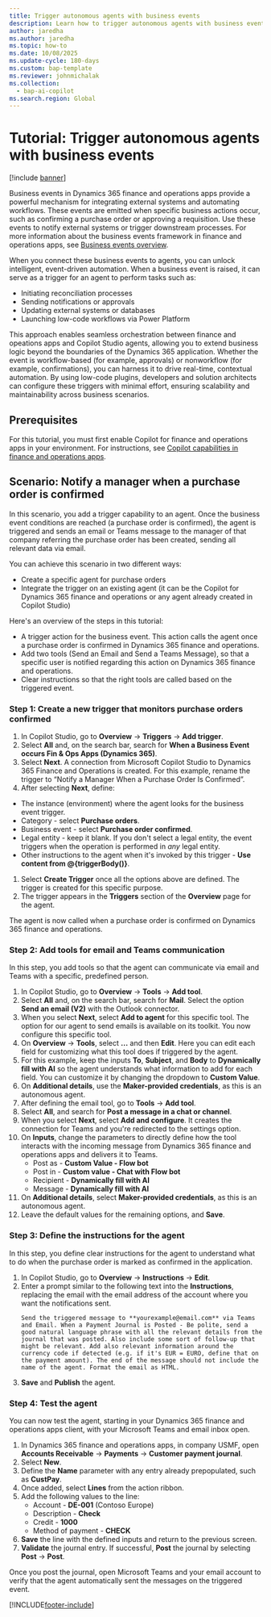 ```yaml
---
title: Trigger autonomous agents with business events
description: Learn how to trigger autonomous agents with business events.
author: jaredha
ms.author: jaredha
ms.topic: how-to
ms.date: 10/08/2025
ms.update-cycle: 180-days
ms.custom: bap-template
ms.reviewer: johnmichalak
ms.collection:
  - bap-ai-copilot
ms.search.region: Global
---
```


# Tutorial: Trigger autonomous agents with business events

[!include [banner](../includes/banner.md)]

Business events in Dynamics 365 finance and operations apps provide a powerful mechanism for integrating external systems and automating workflows. These events are emitted when specific business actions occur, such as confirming a purchase order or approving a requisition. Use these events to notify external systems or trigger downstream processes. For more information about the business events framework in finance and operations apps, see [Business events overview](../business-events/home-page.md).

When you connect these business events to agents, you can unlock intelligent, event-driven automation. When a business event is raised, it can serve as a trigger for an agent to perform tasks such as:
- Initiating reconciliation processes
- Sending notifications or approvals
- Updating external systems or databases
- Launching low-code workflows via Power Platform

This approach enables seamless orchestration between finance and opeations apps and Copilot Studio agents, allowing you to extend business logic beyond the boundaries of the Dynamics 365 application. Whether the event is workflow-based (for example, approvals) or nonworkflow (for example, confirmations), you can harness it to drive real-time, contextual automation. By using low-code plugins, developers and solution architects can configure these triggers with minimal effort, ensuring scalability and maintainability across business scenarios. 

## Prerequisites

For this tutorial, you must first enable Copilot for finance and operations apps in your environment. For instructions, see [Copilot capabilities in finance and operations apps](./enable-copilot.md).

## Scenario: Notify a manager when a purchase order is confirmed

In this scenario, you add a trigger capability to an agent. Once the business event conditions are reached (a purchase order is confirmed), the agent is triggered and sends an email or Teams message to the manager of that company referring the purchase order has been created, sending all relevant data via email. 

You can achieve this scenario in two different ways:
- Create a specific agent for purchase orders
- Integrate the trigger on an existing agent (it can be the Copilot for Dynamics 365 finance and operations or any agent already created in Copilot Studio)

Here's an overview of the steps in this tutorial:

- A trigger action for the business event. This action calls the agent once a purchase order is confirmed in Dynamics 365 finance and operations.
- Add two tools (Send an Email and Send a Teams Message), so that a specific user is notified regarding this action on Dynamics 365 finance and operations.
- Clear instructions so that the right tools are called based on the triggered event.

### Step 1: Create a new trigger that monitors purchase orders confirmed

1.	In Copilot Studio, go to **Overview** -> **Triggers** -> **Add trigger**.
1.	Select **All** and, on the search bar, search for **When a Business Event occurs Fin & Ops Apps (Dynamics 365)**. 
1.	Select **Next**. A connection from Microsoft Copilot Studio to Dynamics 365 Finance and Operations is created. For this example, rename the trigger to “Notify a Manager When a Purchase Order Is Confirmed”.
1.	After selecting **Next**, define:
   - The instance (environment) where the agent looks for the business event trigger.
   - Category - select **Purchase orders**.
   - Business event - select **Purchase order confirmed**.
   - Legal entity - keep it blank. If you don't select a legal entity, the event triggers when the operation is performed in _any_ legal entity.
   - Other instructions to the agent when it's invoked by this trigger - **Use content from @{triggerBody()}**.
1. Select **Create Trigger** once all the options above are defined. The trigger is created for this specific purpose.
1. The trigger appears in the **Triggers** section of the **Overview** page for the agent.

The agent is now called when a purchase order is confirmed on Dynamics 365 finance and operations.

### Step 2: Add tools for email and Teams communication

In this step, you add tools so that the agent can communicate via email and Teams with a specific, predefined person.

1. In Copilot Studio, go to **Overview** -> **Tools** -> **Add tool**.
1. Select **All** and, on the search bar, search for **Mail**. Select the option **Send an email (V2)** with the Outlook connector.
1. When you select **Next**, select **Add to agent** for this specific tool. The option for our agent to send emails is available on its toolkit. You now configure this specific tool.
1. On **Overview** -> **Tools**, select **...** and then **Edit**. Here you can edit each field for customizing what this tool does if triggered by the agent.
1. For this example, keep the inputs **To**, **Subject**, and **Body** to **Dynamically fill with AI** so the agent understands what information to add for each field. You can customize it by changing the dropdown to **Custom Value**.
1. On **Additional details**, use the **Maker-provided credentials**, as this is an autonomous agent.
1. After defining the email tool, go to **Tools** -> **Add tool**.
1. Select **All**, and search for **Post a message in a chat or channel**.
1. When you select **Next**, select **Add and configure**. It creates the connection for Teams and you're redirected to the settings option.
1. On **Inputs**, change the parameters to directly define how the tool interacts with the incoming message from Dynamics 365 finance and operations apps and delivers it to Teams.
    - Post as - **Custom Value - Flow bot**
    - Post in - **Custom value - Chat with Flow bot**
    - Recipient - **Dynamically fill with AI**
    - Message - **Dynamically fill with AI**
1. On **Additional details**, select **Maker-provided credentials**, as this is an autonomous agent.
1. Leave the default values for the remaining options, and **Save**.

### Step 3: Define the instructions for the agent

In this step, you define clear instructions for the agent to understand what to do when the purchase order is marked as confirmed in the application.

1. In Copilot Studio, go to **Overview** -> **Instructions** -> **Edit**.
1. Enter a prompt similar to the following text into the **Instructions**, replacing the email with the email address of the account where you want the notifications sent.
   ```
   Send the triggered message to **yourexample@email.com** via Teams and Email. When a Payment Journal is Posted - Be polite, send a good natural language phrase with all the relevant details from the journal that was posted. Also include some sort of follow-up that might be relevant. Add also relevant information around the currency code if detected (e.g. if it's EUR = EURO, define that on the payment amount). The end of the message should not include the name of the agent. Format the email as HTML.
   ```
1. **Save** and **Publish** the agent.

### Step 4: Test the agent

You can now test the agent, starting in your Dynamics 365 finance and operations apps client, with your Microsoft Teams and email inbox open.

1. In Dynamics 365 finance and operations apps, in company USMF, open **Accounts Receivable** -> **Payments** -> **Customer payment journal**.
1. Select **New**.
1. Define the **Name** parameter with any entry already prepopulated, such as **CustPay**.
1. Once added, select **Lines** from the action ribbon.
1. Add the following values to the line:
   - Account - **DE-001** (Contoso Europe)
   - Description - **Check**
   - Credit - **1000**
   - Method of payment - **CHECK**
1. **Save** the line with the defined inputs and return to the previous screen.
1. **Validate** the journal entry. If successful, **Post** the journal by selecting **Post** -> **Post**.

Once you post the journal, open Microsoft Teams and your email account to verify that the agent automatically sent the messages on the triggered event.

[!INCLUDE[footer-include](../../../includes/footer-banner.md)]
